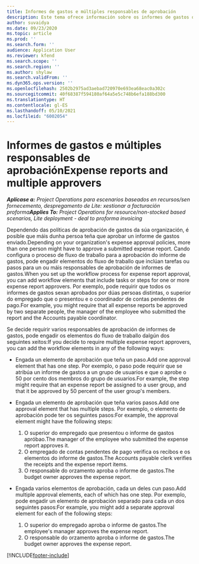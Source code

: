 ```yaml
---
title: Informes de gastos e múltiples responsables de aprobación
description: Este tema ofrece información sobre os informes de gastos que requiren a aprobación de máis dunha persoa.
author: suvaidya
ms.date: 09/23/2020
ms.topic: article
ms.prod: ''
ms.search.form: ''
audience: Application User
ms.reviewer: kfend
ms.search.scope: ''
ms.search.region: ''
ms.author: shylaw
ms.search.validFrom: ''
ms.dyn365.ops.version: ''
ms.openlocfilehash: 2502b2975ad3aebad720970e693ea68eac0a302c
ms.sourcegitcommit: 40f68387f594180af64a5e5c748b6efa188bd300
ms.translationtype: HT
ms.contentlocale: gl-ES
ms.lasthandoff: 05/10/2021
ms.locfileid: "6002054"
---
```

# <a name="expense-reports-and-multiple-approvers"></a><span data-ttu-id="49622-103">Informes de gastos e múltiples responsables de aprobación</span><span class="sxs-lookup"><span data-stu-id="49622-103">Expense reports and multiple approvers</span></span>

<span data-ttu-id="49622-104">_**Aplícase a:** Project Operations para escenarios baseados en recursos/sen fornecemento, despregamento de Lite: xestionar a facturación proforma_</span><span class="sxs-lookup"><span data-stu-id="49622-104">_**Applies To:** Project Operations for resource/non-stocked based scenarios, Lite deployment - deal to proforma invoicing_</span></span>

<span data-ttu-id="49622-105">Dependendo das políticas de aprobación de gastos da súa organización, é posible que máis dunha persoa teña que aprobar un informe de gastos enviado.</span><span class="sxs-lookup"><span data-stu-id="49622-105">Depending on your organization's expense approval policies, more than one person might have to approve a submitted expense report.</span></span> <span data-ttu-id="49622-106">Cando configura o proceso de fluxo de traballo para a aprobación do informe de gastos, pode engadir elementos do fluxo de traballo que inclúan tarefas ou pasos para un ou máis responsables de aprobación de informes de gastos.</span><span class="sxs-lookup"><span data-stu-id="49622-106">When you set up the workflow process for expense report approval, you can add workflow elements that include tasks or steps for one or more expense report approvers.</span></span> <span data-ttu-id="49622-107">Por exemplo, pode requirir que todos os informes de gastos sexan aprobados por dúas persoas distintas, o superior do empregado que o presentou e o coordinador de contas pendentes de pago.</span><span class="sxs-lookup"><span data-stu-id="49622-107">For example, you might require that all expense reports be approved by two separate people, the manager of the employee who submitted the report and the Accounts payable coordinator.</span></span>

<span data-ttu-id="49622-108">Se decide requirir varios responsables de aprobación de informes de gastos, pode engadir os elementos do fluxo de traballo dalgún dos seguintes xeitos:</span><span class="sxs-lookup"><span data-stu-id="49622-108">If you decide to require multiple expense report approvers, you can add the workflow elements in any of the following ways:</span></span>

- <span data-ttu-id="49622-109">Engada un elemento de aprobación que teña un paso.</span><span class="sxs-lookup"><span data-stu-id="49622-109">Add one approval element that has one step.</span></span> <span data-ttu-id="49622-110">Por exemplo, o paso pode requirir que se atribúa un informe de gastos a un grupo de usuarios e que o aprobe o 50 por cento dos membros do grupo de usuarios.</span><span class="sxs-lookup"><span data-stu-id="49622-110">For example, the step might require that an expense report be assigned to a user group, and that it be approved by 50 percent of the user group's members.</span></span>
- <span data-ttu-id="49622-111">Engada un elemento de aprobación que teña varios pasos.</span><span class="sxs-lookup"><span data-stu-id="49622-111">Add one approval element that has multiple steps.</span></span> <span data-ttu-id="49622-112">Por exemplo, o elemento de aprobación pode ter os seguintes pasos:</span><span class="sxs-lookup"><span data-stu-id="49622-112">For example, the approval element might have the following steps:</span></span>

    1. <span data-ttu-id="49622-113">O superior do empregado que presentou o informe de gastos apróbao.</span><span class="sxs-lookup"><span data-stu-id="49622-113">The manager of the employee who submitted the expense report approves it.</span></span>
    2. <span data-ttu-id="49622-114">O empregado de contas pendentes de pago verifica os recibos e os elementos do informe de gastos.</span><span class="sxs-lookup"><span data-stu-id="49622-114">The Accounts payable clerk verifies the receipts and the expense report items.</span></span>
    3. <span data-ttu-id="49622-115">O responsable do orzamento aproba o informe de gastos.</span><span class="sxs-lookup"><span data-stu-id="49622-115">The budget owner approves the expense report.</span></span>

- <span data-ttu-id="49622-116">Engada varios elementos de aprobación, cada un deles cun paso.</span><span class="sxs-lookup"><span data-stu-id="49622-116">Add multiple approval elements, each of which has one step.</span></span> <span data-ttu-id="49622-117">Por exemplo, pode engadir un elemento de aprobación separado para cada un dos seguintes pasos:</span><span class="sxs-lookup"><span data-stu-id="49622-117">For example, you might add a separate approval element for each of the following steps:</span></span>

    1. <span data-ttu-id="49622-118">O superior do empregado aproba o informe de gastos.</span><span class="sxs-lookup"><span data-stu-id="49622-118">The employee's manager approves the expense report.</span></span>
    2. <span data-ttu-id="49622-119">O responsable do orzamento aproba o informe de gastos.</span><span class="sxs-lookup"><span data-stu-id="49622-119">The budget owner approves the expense report.</span></span>


[!INCLUDE[footer-include](../includes/footer-banner.md)]